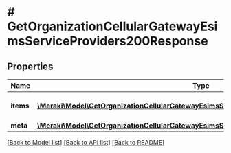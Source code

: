 # # GetOrganizationCellularGatewayEsimsServiceProviders200Response

## Properties

Name | Type | Description | Notes
------------ | ------------- | ------------- | -------------
**items** | [**\Meraki\Model\GetOrganizationCellularGatewayEsimsServiceProviders200ResponseItemsInner[]**](GetOrganizationCellularGatewayEsimsServiceProviders200ResponseItemsInner.md) | List Cellular Service Providers | [optional]
**meta** | [**\Meraki\Model\GetOrganizationCellularGatewayEsimsServiceProviders200ResponseMeta**](GetOrganizationCellularGatewayEsimsServiceProviders200ResponseMeta.md) |  | [optional]

[[Back to Model list]](../../README.md#models) [[Back to API list]](../../README.md#endpoints) [[Back to README]](../../README.md)

